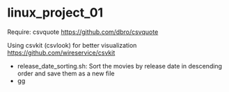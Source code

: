 # linux_project_01

Require: csvquote
https://github.com/dbro/csvquote

Using csvkit (csvlook) for better visualization
https://github.com/wireservice/csvkit

- release_date_sorting.sh: Sort the movies by release date in descending order and save them as a new file
- gg
